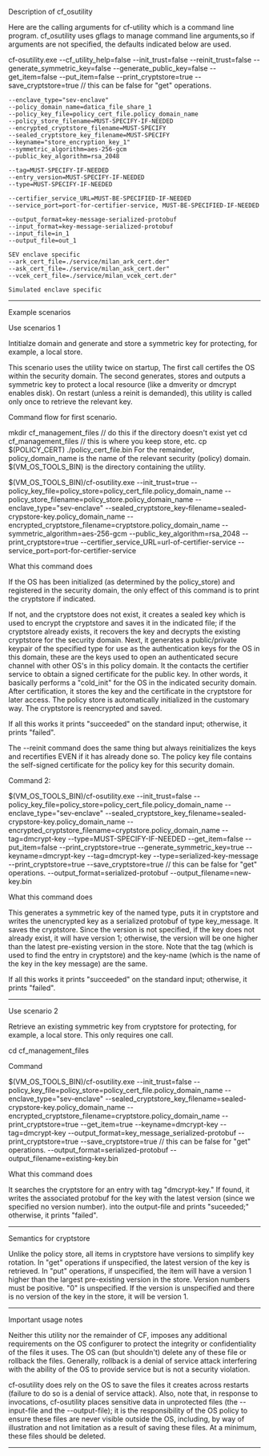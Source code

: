 Description of cf_osutility


Here are the calling arguments for cf-utility which is a command line program.
cf_osutility uses gflags to manage command line arguments,so if
arguments are not specified, the defaults indicated below are used.

cf-osutility.exe
    --cf_utility_help=false
    --init_trust=false
    --reinit_trust=false
    --generate_symmetric_key=false
    --generate_public_key=false
    --get_item=false
    --put_item=false
    --print_cryptstore=true
    --save_cryptstore=true  // this can be false for "get" operations.

    --enclave_type="sev-enclave"
    --policy_domain_name=datica_file_share_1
    --policy_key_file=policy_cert_file.policy_domain_name
    --policy_store_filename=MUST-SPECIFY-IF-NEEDED
    --encrypted_cryptstore_filename=MUST-SPECIFY
    --sealed_cryptstore_key_filename=MUST-SPECIFY
    --keyname="store_encryption_key_1"
    --symmetric_algorithm=aes-256-gcm
    --public_key_algorithm=rsa_2048

    --tag=MUST-SPECIFY-IF-NEEDED
    --entry_version=MUST-SPECIFY-IF-NEEDED
    --type=MUST-SPECIFY-IF-NEEDED

    --certifier_service_URL=MUST-BE-SPECIFIED-IF-NEEDED
    --service_port=port-for-certifier-service, MUST-BE-SPECIFIED-IF-NEEDED

    --output_format=key-message-serialized-protobuf
    --input_format=key-message-serialized-protobuf
    --input_file=in_1
    --output_file=out_1

    SEV enclave specific
    --ark_cert_file=./service/milan_ark_cert.der"
    --ask_cert_file=./service/milan_ask_cert.der"
    --vcek_cert_file=./service/milan_vcek_cert.der"

    Simulated enclave specific


--------------------------------------------------------------------------


Example scenarios


Use scenarios 1

Intitialze domain and generate and store a symmetric key for
protecting, for example, a local store.

This scenario uses the utility twice
on startup, The first call certifes the OS within the security domain.
The second generates, stores and outputs a symmetric key to protect a local
resource (like a dmverity or dmcrypt enables disk).  On restart (unless a
reinit is demanded), this utility is called only once to retrieve the relevant
key.

Command flow for first scenario.

mkdir cf_management_files  // do this if the directory doesn't exist yet
cd cf_management_files     // this is where you keep store, etc.
cp $(POLICY_CERT) ./policy_cert_file.bin
For the remainder, policy_domain_name is the name of the relevant security
(policy) domain. $(VM_OS_TOOLS_BIN) is the directory containing the utility.

$(VM_OS_TOOLS_BIN)/cf-osutility.exe
    --init_trust=true
    --policy_key_file=policy_store=policy_cert_file.policy_domain_name
    --policy_store_filename=policy_store.policy_domain_name
    --enclave_type="sev-enclave"
    --sealed_cryptstore_key-filename=sealed-crypstore-key.policy_domain_name
    --encrypted_cryptstore_filename=cryptstore.policy_domain_name
    --symmetric_algorithm=aes-256-gcm
    --public_key_algorithm=rsa_2048
    --print_cryptstore=true
    --certifier_service_URL=url-of-certifier-service
    --service_port=port-for-certifier-service

What this command does

If the OS has been initialized (as determined by the policy_store)
and registered in the security domain, the only effect of this
command is to print the cryptstore if indicated.

If not, and the cryptstore does not exist, it creates a sealed key which
is used to encrypt the cryptstore and saves it in the indicated file; if
the cryptstore already exists, it recovers the key and decrypts the existing
cryptstore for the security domain.  Next, it generates a public/private
keypair of the specified type for use as the authentication keys for the
OS in this domain, these are the keys used to open an authenticated secure
channel with other OS's in this policy domain.  It the contacts the certifier
service to obtain a signed certificate for the public key.  In
other words, it basically performs a "cold_init" for the OS in the indicated
security domain.  After certification, it stores the key and the certificate
in the cryptstore for later access.  The policy store is automatically
initialized in the customary way.  The cryptstore is reencrypted and saved.

If all this works it prints "succeeded" on the standard input; otherwise,
it prints "failed".

The --reinit command does the same thing but always reinitializes the keys
and recertifies EVEN if it has already done so.  The policy key file contains
the self-signed certificate for the policy key for this security domain.

Command 2:

$(VM_OS_TOOLS_BIN)/cf-osutility.exe
    --init_trust=false
    --policy_key_file=policy_store=policy_cert_file.policy_domain_name
    --enclave_type="sev-enclave"
    --sealed_cryptstore_key_filename=sealed-crypstore-key.policy_domain_name
    --encrypted_cryptstore_filename=cryptstore.policy_domain_name
    --tag=dmcrypt-key
    --type=MUST-SPECIFY-IF-NEEDED
    --get_item=false
    --put_item=false
    --print_cryptstore=true
    --generate_symmetric_key=true
    --keyname=dmcrypt-key
    --tag=dmcrypt-key
    --type=serialized-key-message
    --print_cryptstore=true
    --save_cryptstore=true  // this can be false for "get" operations.
    --output_format=serialized-protobuf
    --output_filename=new-key.bin


What this command does

This generates a symmetric key of the named type, puts it in cryptstore and
writes the unencrypted key as a serialized protobuf of type key_message.
It saves the cryptstore.  Since the version is not specified, if the
key does not already exist, it will have version 1; otherwise, the version
will be one higher than the latest pre-existing version in the store.
Note that the tag (which is used to find the entry in cryptstore) and the
key-name (which is the name of the key in the key message) are the same.

If all this works it prints "succeeded" on the standard input; otherwise,
it prints "failed".

-------------------------------------------------------------------------------

Use scenario 2

Retrieve an existing symmetric key from cryptstore for protecting, for
example, a local store.  This only requires one call.

cd cf_management_files

Command

$(VM_OS_TOOLS_BIN)/cf-osutility.exe
    --init_trust=false
    --policy_key_file=policy_store=policy_cert_file.policy_domain_name
    --enclave_type="sev-enclave"
    --sealed_cryptstore_key_filename=sealed-crypstore-key.policy_domain_name
    --encrypted_cryptstore_filename=cryptstore.policy_domain_name
    --print_cryptstore=true
    --get_item=true
    --keyname=dmcrypt-key
    --tag=dmcrypt-key
    --output_format=key_message_serialized-protobuf
    --print_cryptstore=true
    --save_cryptstore=true  // this can be false for "get" operations.
    --output_format=serialized-protobuf
    --output_filename=existing-key.bin

What this command does

It searches the cryptstore for an entry with tag "dmcrypt-key."
If found, it writes the associated protobuf for the key 
with the latest version (since we specified no version number).
into the output-file and prints "suceeded;" otherwise,
it prints "failed".

--------------------------------------------------------------------------------

Semantics for cryptstore

Unlike the policy store, all items in cryptstore have versions to simplify
key rotation.  In "get" operations if unspecified, the latest version of
the key is retrieved.  In "put" operations, if unspecified, the item will
have a version 1 higher than the largest pre-existing version in the store.
Version numbers must be positive.  "0" is unspecified.  If the version is
unspecified and there is no version of the key in the store, it will be
version 1.

--------------------------------------------------------------------------------

Important usage notes

Neither this utility nor the remainder of CF, imposes any additional
requirements on the OS configurer to protect the integrity or
confidentiality of the files it uses.  The OS can (but shouldn't)
delete any of these file or rollback the files.  Generally, rollback
is a denial of service attack interfering with the ability of the
OS to provide service but is not a security violation.

cf-osutility does rely on the OS to save the files it creates across
restarts (failure to do so is a denial of service attack).  Also,
note that, in response to invocations, cf-osutility places sensitive
data in unprotected files (the --input-file and the --output-file);
it is the responsibility of the OS policy to ensure these files are
never visible outside the OS, including, by way of illustration
and not limitation as a result of saving these files.  At a minimum,
these files should be deleted.

--------------------------------------------------------------------------------
